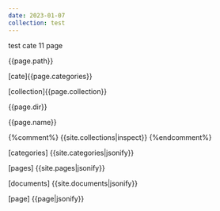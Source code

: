 ```yaml
---
date: 2023-01-07
collection: test
---
```

test cate 11 page


{{page.path}}

[cate]{{page.categories}}

[collection]{{page.collection}}

{{page.dir}}

{{page.name}}

{%comment%}
{{site.collections|inspect}}
{%endcomment%}

[categories]
{{site.categories|jsonify}}

[pages]
{{site.pages|jsonify}}

[documents]
{{site.documents|jsonify}}

[page]
{{page|jsonify}}
